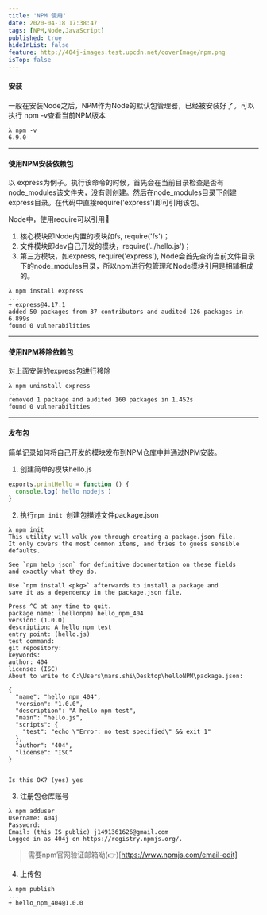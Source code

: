 ```yaml
---
title: 'NPM 使用'
date: 2020-04-18 17:38:47
tags: [NPM,Node,JavaScript]
published: true
hideInList: false
feature: http://404j-images.test.upcdn.net/coverImage/npm.png
isTop: false
---
```

#### 安装
一般在安装Node之后，NPM作为Node的默认包管理器，已经被安装好了。可以执行 npm -v查看当前NPM版本
```shell
λ npm -v
6.9.0
```
---
#### 使用NPM安装依赖包
以 express为例子。执行该命令的时候，首先会在当前目录检查是否有node_modules该文件夹，没有则创建。然后在node_modules目录下创建express目录。在代码中直接require('express')即可引用该包。

Node中，使用require可以引用🔽
1. 核心模块即Node内置的模块如fs, require('fs')；
2. 文件模块即dev自己开发的模块，require('../hello.js')；
3. 第三方模块，如express, require('express'), Node会首先查询当前文件目录下的node_modules目录，所以npm进行包管理和Node模块引用是相辅相成的。
```shell
λ npm install express
...
+ express@4.17.1
added 50 packages from 37 contributors and audited 126 packages in 6.899s
found 0 vulnerabilities
```
---
#### 使用NPM移除依赖包
对上面安装的express包进行移除
```shell
λ npm uninstall express
...
removed 1 package and audited 160 packages in 1.452s
found 0 vulnerabilities
```
---
#### 发布包
简单记录如何将自己开发的模块发布到NPM仓库中并通过NPM安装。
1. 创建简单的模块hello.js
```js
exports.printHello = function () {
  console.log('hello nodejs')
}
```
2. 执行`npm init `创建包描述文件package.json
```shell
λ npm init
This utility will walk you through creating a package.json file.
It only covers the most common items, and tries to guess sensible defaults.

See `npm help json` for definitive documentation on these fields
and exactly what they do.

Use `npm install <pkg>` afterwards to install a package and
save it as a dependency in the package.json file.

Press ^C at any time to quit.
package name: (hellonpm) hello_npm_404
version: (1.0.0)
description: A hello npm test
entry point: (hello.js)
test command:
git repository:
keywords:
author: 404
license: (ISC)
About to write to C:\Users\mars.shi\Desktop\helloNPM\package.json:

{
  "name": "hello_npm_404",
  "version": "1.0.0",
  "description": "A hello npm test",
  "main": "hello.js",
  "scripts": {
    "test": "echo \"Error: no test specified\" && exit 1"
  },
  "author": "404",
  "license": "ISC"
}


Is this OK? (yes) yes
```
3. 注册包仓库账号
```shell
λ npm adduser
Username: 404j
Password:
Email: (this IS public) j1491361626@gmail.com
Logged in as 404j on https://registry.npmjs.org/.
```
> 需要npm官网验证邮箱呦(👉)[https://www.npmjs.com/email-edit]
4. 上传包
```shell
λ npm publish
...
+ hello_npm_404@1.0.0
```

  

